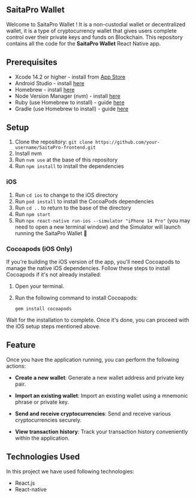 
## SaitaPro Wallet
Welcome to SaitaPro Wallet ! It is a non-custodial wallet or decentralized wallet, it is a type of cryptocurrency wallet that gives users complete control over their private keys and funds on Blockchain.
This repository contains all the code for the **SaitaPro Wallet** React Native app. 


## Prerequisites
* Xcode 14.2 or higher - install from [App Store](https://apps.apple.com/gb/app/xcode/id497799835?mt=12)
* Android Studio - install [here](https://developer.android.com/studio)
* Homebrew - install [here](https://brew.sh/)
* Node Version Manager (nvm) - install [here](https://github.com/nvm-sh/nvm/blob/master/README.md#installing-and-updating)
* Ruby (use Homebrew to install) - guide [here](https://formulae.brew.sh/formula/ruby)
* Gradle (use Homebrew to install) - guide [here](https://formulae.brew.sh/formula/gradle)

## Setup
1. Clone the repository: `git clone https://github.com/your-username/SaitaPro-frontend.git`
2. Install nvm
3. Run `nvm use` at the base of this repository
4. Run `npm install` to install the dependencies

### iOS

1. Run `cd ios` to change to the iOS directory
2. Run `pod install` to install the CocoaPods dependencies
3. Run `cd ..` to return to the base of the directory
4. Run `npm start`
5. Run `npx react-native run-ios --simulator "iPhone 14 Pro"` (you may need to open a new terminal window) and the Simulator will launch running the SaitaPro Wallet 🎉

### Cocoapods (iOS Only)

If you're building the iOS version of the app, you'll need Cocoapods to manage the native iOS dependencies. Follow these steps to install Cocoapods if it's not already installed:

1. Open your terminal.
2. Run the following command to install Cocoapods:

   ```shell
   gem install cocoapods

Wait for the installation to complete. Once it's done, you can proceed with the iOS setup steps mentioned above.

## Feature

Once you have the application running, you can perform the following actions:

+ **Create a new wallet**: Generate a new wallet address and private key pair.

+ **Import an existing wallet**: Import an existing wallet using a mnemonic phrase or private key.

+ **Send and receive cryptocurrencies**: Send and receive various cryptocurrencies securely.

+ **View transaction history**: Track your transaction history conveniently within the application.


## Technologies Used

In this project we have used following technologies:

+ React.js
+ React-native

